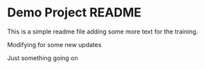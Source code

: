 # Demo Project README 

This is a simple readme file 
adding some more text for the training.

Modifying for some new updates

Just something going on 
